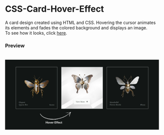 # CSS-Card-Hover-Effect
A card design created using HTML and CSS. Hovering the cursor animates its elements and fades the colored background and displays an image. <br>
To see how it looks, click [here](https://css-hover-effect-example.netlify.app/).

### Preview <br> <br>

![preview img](https://github.com/isaddemir/CSS-Card-Hover-Effect/blob/main/assets/img/preview.png?raw=true)
